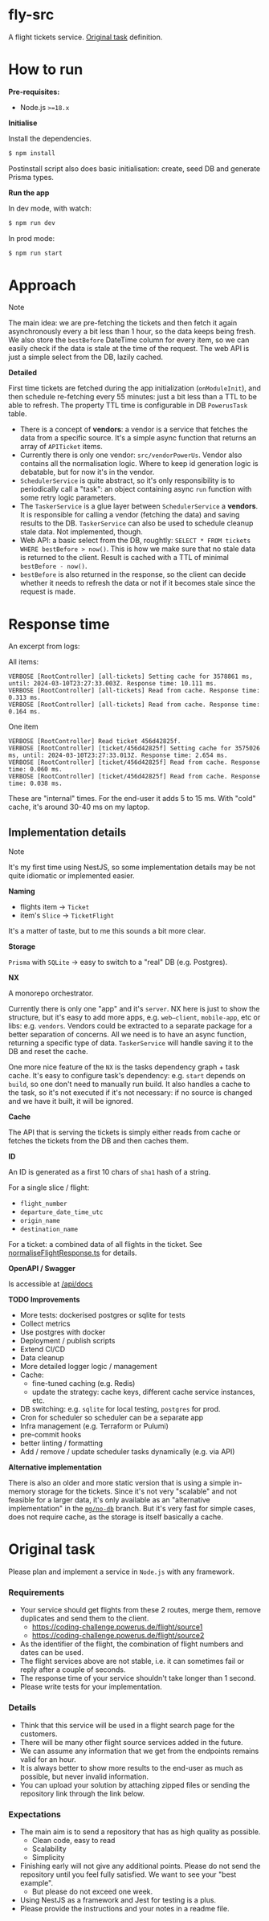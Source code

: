 # fly-src

A flight tickets service. [Original task](#original-task) definition.

# How to run

**Pre-requisites:**

- Node.js `>=18.x`

**Initialise**

Install the dependencies.

```sh
$ npm install
```

Postinstall script also does basic initialisation: create, seed DB and generate Prisma types.

**Run the app**

In dev mode, with watch:

```sh
$ npm run dev
```

In prod mode:

```sh
$ npm run start
```

# Approach

> [!NOTE]
> The main idea: we are pre-fetching the tickets and then fetch it again asynchronously every a bit less than 1 hour, so the data keeps being fresh.
> We also store the `bestBefore` DateTime column for every item, so we can easily check if the data is stale at the time of the request.
> The web API is just a simple select from the DB, lazily cached.

**Detailed**

First time tickets are fetched during the app initialization (`onModuleInit`), and then schedule re-fetching every 55 minutes: just a bit less than a TTL to be able to refresh.
The property TTL time is configurable in DB `PowerusTask` table.

- There is a concept of **vendors**: a vendor is a service that fetches the data from a specific source. It's a simple async function that returns an array of `APITicket` items.
- Currently there is only one vendor: `src/vendorPowerUs`. Vendor also contains all the normalisation logic. Where to keep id generation logic is debatable, but for now it's in the vendor.
- `SchedulerService` is quite abstract, so it's only responsibility is to periodically call a "task": an object containing async `run` function with some retry logic parameters.
- The `TaskerService` is a glue layer between `SchedulerService` a **vendors**. It is responsible for calling a vendor (fetching the data) and saving results to the DB. `TaskerService` can also be used to schedule cleanup stale data. Not implemented, though.
- Web API: a basic select from the DB, roughtly: `SELECT * FROM tickets WHERE bestBefore > now()`. This is how we make sure that no stale data is returned to the client. Result is cached with a TTL of minimal `bestBefore - now()`.
- `bestBefore` is also returned in the response, so the client can decide whether it needs to refresh the data or not if it becomes stale since the request is made.

# Response time

An excerpt from logs:

All items:

```
VERBOSE [RootController] [all-tickets] Setting cache for 3578861 ms, until: 2024-03-10T23:27:33.003Z. Response time: 10.111 ms.
VERBOSE [RootController] [all-tickets] Read from cache. Response time: 0.313 ms.
VERBOSE [RootController] [all-tickets] Read from cache. Response time: 0.164 ms.
```

One item

```
VERBOSE [RootController] Read ticket 456d42825f.
VERBOSE [RootController] [ticket/456d42825f] Setting cache for 3575026 ms, until: 2024-03-10T23:27:33.013Z. Response time: 2.654 ms.
VERBOSE [RootController] [ticket/456d42825f] Read from cache. Response time: 0.060 ms.
VERBOSE [RootController] [ticket/456d42825f] Read from cache. Response time: 0.038 ms.
```

These are "internal" times. For the end-user it adds 5 to 15 ms. With "cold" cache, it's around 30-40 ms on my laptop.

## Implementation details

> [!NOTE]
> It's my first time using NestJS, so some implementation details may be not quite idiomatic or implemented easier.

**Naming**

- flights item → `Ticket`
- item's `Slice` → `TicketFlight`

It's a matter of taste, but to me this sounds a bit more clear.

**Storage**

`Prisma` with `SQLite` → easy to switch to a "real" DB (e.g. Postgres).

**NX**

A monorepo orchestrator.

Currently there is only one "app" and it's `server`.
NX here is just to show the structure, but it's easy to add more apps, e.g. `web–client`, `mobile-app`, etc or libs: e.g. `vendors`.
Vendors could be extracted to a separate package for a better separation of concerns.
All we need is to have an async function, returning a specific type of data. `TaskerService` will handle saving it to the DB and reset the cache.

One more nice feature of the `NX` is the tasks dependency graph + task cache.
It's easy to configure task's dependency: e.g. `start` depends on `build`, so one don't need to manually run build. It also handles a cache to the task, so it's not executed if it's not necessary: if no source is changed and we have it built, it will be ignored.

**Cache**

The API that is serving the tickets is simply either reads from cache or fetches the tickets from the DB and then caches them.

**ID**

An ID is generated as a first 10 chars of `sha1` hash of a string.

For a single slice / flight:

- `flight_number`
- `departure_date_time_utc`
- `origin_name`
- `destination_name`

For a ticket: a combined data of all flights in the ticket.
See [normaliseFlightResponse.ts](./apps/server/src/vendorPowerUs/normaliseFlightResponse.ts) for details.

**OpenAPI / Swagger**

Is accessible at [/api/docs](http://localhost:3000/api/docs)

**TODO Improvements**

- More tests: dockerised postgres or sqlite for tests
- Collect metrics
- Use postgres with docker
- Deployment / publish scripts
- Extend CI/CD
- Data cleanup
- More detailed logger logic / management
- Cache:
  - fine-tuned caching (e.g. Redis)
  - update the strategy: cache keys, different cache service instances, etc.
- DB switching: e.g. `sqlite` for local testing, `postgres` for prod.
- Cron for scheduler so scheduler can be a separate app
- Infra management (e.g. Terraform or Pulumi)
- pre-commit hooks
- better linting / formatting
- Add / remove / update scheduler tasks dynamically (e.g. via API)

**Alternative implementation**

There is also an older and more static version that is using a simple in-memory storage for the tickets.
Since it's not very "scalable" and not feasible for a larger data, it's only available as an "alternative implementation" in the [`mg/no-db`](https://github.com/maxim-grishaev/fly-src/tree/mg/no-db) branch.
But it's very fast for simple cases, does not require cache, as the storage is itself basically a cache.

# Original task

Please plan and implement a service in `Node.js` with any framework.

### Requirements

- Your service should get flights from these 2 routes, merge them, remove duplicates and send them to the client.
  - https://coding-challenge.powerus.de/flight/source1
  - https://coding-challenge.powerus.de/flight/source2
- As the identifier of the flight, the combination of flight numbers and dates can be used.
- The flight services above are not stable, i.e. it can sometimes fail or reply after a couple of seconds.
- The response time of your service shouldn't take longer than 1 second.
- Please write tests for your implementation.

### Details

- Think that this service will be used in a flight search page for the customers.
- There will be many other flight source services added in the future.
- We can assume any information that we get from the endpoints remains valid for an hour.
- It is always better to show more results to the end-user as much as possible, but never invalid information.
- You can upload your solution by attaching zipped files or sending the repository link through the link below.

### Expectations

- The main aim is to send a repository that has as high quality as possible.
  - Clean code, easy to read
  - Scalability
  - Simplicity
- Finishing early will not give any additional points. Please do not send the repository until you feel fully satisfied. We want to see your "best example".
  - But please do not exceed one week.
- Using NestJS as a framework and Jest for testing is a plus.
- Please provide the instructions and your notes in a readme file.
